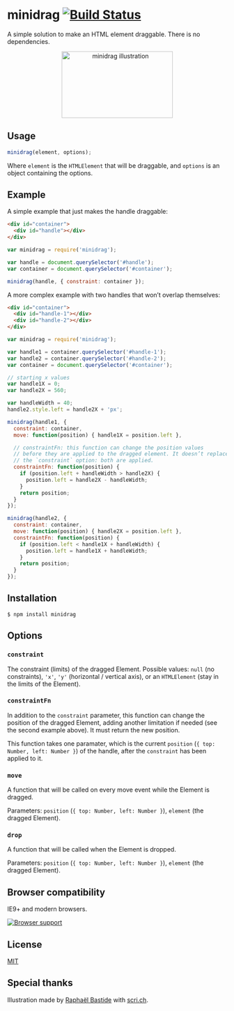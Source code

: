 # minidrag [![Build Status](https://travis-ci.org/bpierre/minidrag.png?branch=master)](https://travis-ci.org/bpierre/minidrag)

A simple solution to make an HTML element draggable. There is no dependencies.

<p align="center"><img width="255" height="153" alt="minidrag illustration" src="https://scri.ch/nd1-2x.png"></p>

## Usage

```js
minidrag(element, options);
```

Where `element` is the `HTMLElement` that will be draggable, and `options` is an object containing the options.

## Example

A simple example that just makes the handle draggable:

```html
<div id="container">
  <div id="handle"></div>
</div>
```

```js
var minidrag = require('minidrag');

var handle = document.querySelector('#handle');
var container = document.querySelector('#container');

minidrag(handle, { constraint: container });
```

A more complex example with two handles that won’t overlap themselves:

```html
<div id="container">
  <div id="handle-1"></div>
  <div id="handle-2"></div>
</div>
```

```js
var minidrag = require('minidrag');

var handle1 = container.querySelector('#handle-1');
var handle2 = container.querySelector('#handle-2');
var container = document.querySelector('#container');

// starting x values
var handle1X = 0;
var handle2X = 560;

var handleWidth = 40;
handle2.style.left = handle2X + 'px';

minidrag(handle1, {
  constraint: container,
  move: function(position) { handle1X = position.left },

  // constraintFn: this function can change the position values
  // before they are applied to the dragged element. It doesn’t replace
  // the `constraint` option: both are applied.
  constraintFn: function(position) {
    if (position.left + handleWidth > handle2X) {
      position.left = handle2X - handleWidth;
    }
    return position;
  }
});

minidrag(handle2, {
  constraint: container,
  move: function(position) { handle2X = position.left },
  constraintFn: function(position) {
    if (position.left < handle1X + handleWidth) {
      position.left = handle1X + handleWidth;
    }
    return position;
  }
});
```


## Installation

```shell
$ npm install minidrag
```

## Options

### `constraint`

The constraint (limits) of the dragged Element. Possible values: `null` (no
constraints), `'x'`, `'y'` (horizontal / vertical axis), or an `HTMLElement`
(stay in the limits of the Element).

### `constraintFn`

In addition to the `constraint` parameter, this function can change the position of the dragged Element, adding another limitation if needed (see the second example above). It must return the new position.

This function takes one paramater, which is the current `position` (`{ top: Number, left: Number }`) of the handle, after the `constraint` has been applied to it.

### `move`

A function that will be called on every move event while the Element is dragged.

Parameters: `position` (`{ top: Number, left: Number }`), `element` (the dragged Element).

### `drop`

A function that will be called when the Element is dropped.

Parameters: `position` (`{ top: Number, left: Number }`), `element` (the dragged Element).

## Browser compatibility

IE9+ and modern browsers.

[![Browser support](https://ci.testling.com/bpierre/minidrag.png)](https://ci.testling.com/bpierre/minidrag)

## License

[MIT](LICENSE)

## Special thanks

Illustration made by [Raphaël Bastide](http://raphaelbastide.com/) with [scri.ch](http://scri.ch/).

